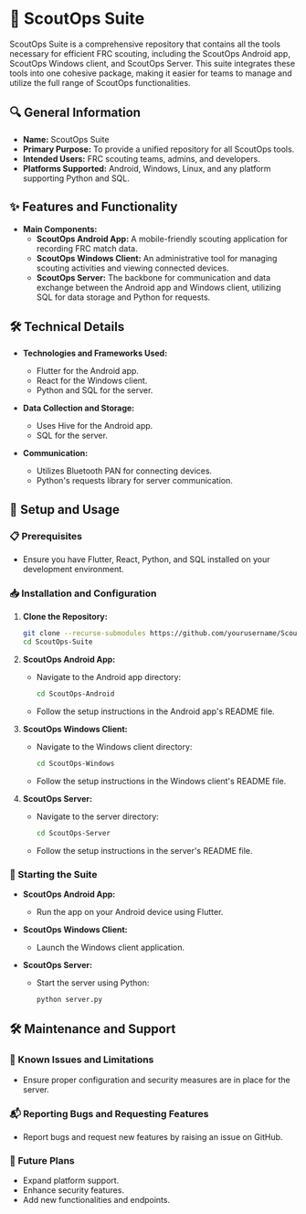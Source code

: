 # 🚀 ScoutOps Suite

ScoutOps Suite is a comprehensive repository that contains all the tools necessary for efficient FRC scouting, including the ScoutOps Android app, ScoutOps Windows client, and ScoutOps Server. This suite integrates these tools into one cohesive package, making it easier for teams to manage and utilize the full range of ScoutOps functionalities.

## 🔍 General Information

- **Name:** ScoutOps Suite
- **Primary Purpose:** To provide a unified repository for all ScoutOps tools.
- **Intended Users:** FRC scouting teams, admins, and developers.
- **Platforms Supported:** Android, Windows, Linux, and any platform supporting Python and SQL.

## ✨ Features and Functionality

- **Main Components:**
  - **ScoutOps Android App:** A mobile-friendly scouting application for recording FRC match data.
  - **ScoutOps Windows Client:** An administrative tool for managing scouting activities and viewing connected devices.
  - **ScoutOps Server:** The backbone for communication and data exchange between the Android app and Windows client, utilizing SQL for data storage and Python for requests.

## 🛠️ Technical Details

- **Technologies and Frameworks Used:**
  - Flutter for the Android app.
  - React for the Windows client.
  - Python and SQL for the server.

- **Data Collection and Storage:**
  - Uses Hive for the Android app.
  - SQL for the server.

- **Communication:**
  - Utilizes Bluetooth PAN for connecting devices.
  - Python's requests library for server communication.

## 🚀 Setup and Usage

### 📋 Prerequisites

- Ensure you have Flutter, React, Python, and SQL installed on your development environment.

### 📥 Installation and Configuration

1. **Clone the Repository:**
   ```sh
   git clone --recurse-submodules https://github.com/yourusername/ScoutOps-Suite.git
   cd ScoutOps-Suite
   ```

2. **ScoutOps Android App:**
   - Navigate to the Android app directory:
     ```sh
     cd ScoutOps-Android
     ```
   - Follow the setup instructions in the Android app's README file.

3. **ScoutOps Windows Client:**
   - Navigate to the Windows client directory:
     ```sh
     cd ScoutOps-Windows
     ```
   - Follow the setup instructions in the Windows client's README file.

4. **ScoutOps Server:**
   - Navigate to the server directory:
     ```sh
     cd ScoutOps-Server
     ```
   - Follow the setup instructions in the server's README file.

### 🚀 Starting the Suite

- **ScoutOps Android App:**
  - Run the app on your Android device using Flutter.
  
- **ScoutOps Windows Client:**
  - Launch the Windows client application.

- **ScoutOps Server:**
  - Start the server using Python:
    ```sh
    python server.py
    ```

## 🛠️ Maintenance and Support

### 🐛 Known Issues and Limitations

- Ensure proper configuration and security measures are in place for the server.

### 📬 Reporting Bugs and Requesting Features

- Report bugs and request new features by raising an issue on GitHub.

### 🔮 Future Plans

- Expand platform support.
- Enhance security features.
- Add new functionalities and endpoints.
